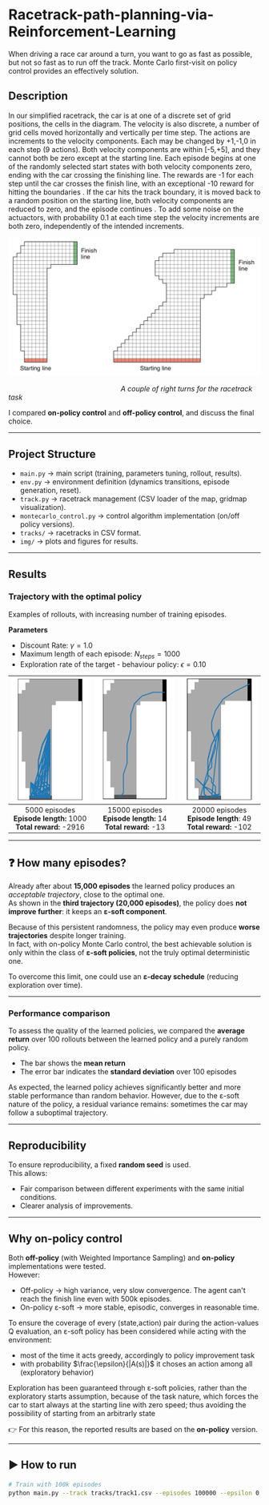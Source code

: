 # Racetrack-path-planning-via-Reinforcement-Learning
When driving a race car around a turn, you want to go as fast as possible, but not so fast as to run off the track. Monte Carlo first-visit on policy control provides an effectively solution.

## Description
In our simplified racetrack, the car is at one of a discrete set of grid positions, the cells in the diagram. The velocity is also discrete, a number of grid cells moved horizontally and vertically per time step. The actions are increments to the velocity components. Each may be changed by +1,-1,0 in each step (9 actions). Both velocity components are within [-5,+5], and they cannot both be zero except at the starting line. Each episode begins at one of the randomly selected start states with both velocity components zero, ending with the car crossing the finishing line. The rewards are -1 for each step until the car crosses the finish line, with an exceptional -10 reward for hitting the boundaries . If the car hits the track boundary, it is moved back to a random position on the starting line, both velocity components are reduced to zero, and the episode continues . To add some noise on the actuactors, with probability 0.1 at each time step the velocity increments are both zero, independently of the intended increments.

<p align="center">
  <img src="Images/right_turns.JPG" width="600"/>
</p>

<p style="text-align:left;"><em>&nbsp;&nbsp;&nbsp;&nbsp;&nbsp;&nbsp;&nbsp;&nbsp;&nbsp;&nbsp;&nbsp;&nbsp;&nbsp;&nbsp;&nbsp;&nbsp;&nbsp;&nbsp;&nbsp;&nbsp;&nbsp;&nbsp;&nbsp;&nbsp;&nbsp;&nbsp;&nbsp;&nbsp;&nbsp;&nbsp;&nbsp;&nbsp;&nbsp;&nbsp;&nbsp;&nbsp;&nbsp;&nbsp;&nbsp;&nbsp;&nbsp;&nbsp;&nbsp;&nbsp;&nbsp;&nbsp;&nbsp;&nbsp;&nbsp;&nbsp;&nbsp;&nbsp;&nbsp;&nbsp;&nbsp;&nbsp;&nbsp;A couple of right turns for the racetrack task</em></p>




I compared **on-policy control** and **off-policy control**, and discuss the final choice.

---

## Project Structure
- `main.py` → main script (training, parameters tuning, rollout, results).  
- `env.py` → environment definition (dynamics transitions, episode generation, reset).  
- `track.py` → racetrack management (CSV loader of the map, gridmap visualization).  
- `montecarlo_control.py` → control algorithm implementation (on/off policy versions).  
- `tracks/` → racetracks in CSV format.  
- `img/` → plots and figures for results.  

---

## Results

### Trajectory with the optimal policy
Examples of rollouts, with increasing number of training episodes.

**Parameters**
- Discount Rate: $\gamma = 1.0$
- Maximum length of each episode: $N_{steps} = 1000$
- Exploration rate of the target - behaviour policy: $\epsilon = 0.10$

| ![](Images/5k_1000.png) | ![](Images/15k_1000.png) | ![](Images/20k_1000.png) |
|:-----------------------:|:------------------------:|:------------------------:|
| 5000 episodes<br>**Episode length:** 1000 <br> **Total reward:** -2916 | 15000 episodes<br>**Episode length:** 14 <br> **Total reward:** -13 | 20000 episodes<br>**Episode length**: 49 <br> **Total reward:** -102 |

---

## ❓ How many episodes?

Already after about **15,000 episodes** the learned policy produces an *acceptable trajectory*, close to the optimal one.  
As shown in the **third trajectory (20,000 episodes)**, the policy does **not improve further**: it keeps an **ε-soft component**.

Because of this persistent randomness, the policy may even produce **worse trajectories** despite longer training.  
In fact, with on-policy Monte Carlo control, the best achievable solution is only within the class of **ε-soft policies**, not the truly optimal deterministic one.  

To overcome this limit, one could use an **ε-decay schedule** (reducing exploration over time).


---

### Performance comparison

To assess the quality of the learned policies, we compared the **average return** over 100 rollouts
between the learned policy and a purely random policy.

- The bar shows the **mean return**  
- The error bar indicates the **standard deviation** over 100 episodes  

As expected, the learned policy achieves significantly better and more stable performance than random behavior.
However, due to the ε-soft nature of the policy, a residual variance remains: sometimes the car may follow a suboptimal trajectory.


---

## Reproducibility
To ensure reproducibility, a fixed **random seed** is used.  
This allows:
- Fair comparison between different experiments with the same initial conditions.  
- Clearer analysis of improvements.  

---

## Why **on-policy control**
Both **off-policy** (with Weighted Importance Sampling) and **on-policy** implementations were tested.  
However:
- Off-policy → high variance, very slow convergence. The agent can't reach the finish line even with 500k episodes. 
- On-policy ε-soft → more stable, episodic, converges in reasonable time.
  
To ensure the coverage of every (state,action) pair during the action-values Q evaluation, an ε-soft policy has been considered while acting with the environment:
- most of the time it acts greedy, accordingly to policy improvement task
- with probability $\frac{\epsilon}{|A(s)|}$ it choses an action among all (exploratory behavior)

Exploration has been guaranteed through ε-soft policies, rather than the exploratory starts assumption, because of the task nature, which forces the car to start always at the starting line with zero speed; thus avoiding the possibility of starting from an arbitrarly state


👉 For this reason, the reported results are based on the **on-policy** version.

---

## ▶️ How to run
```bash
# Train with 100k episodes
python main.py --track tracks/track1.csv --episodes 100000 --epsilon 0.1 --gamma 1.0
